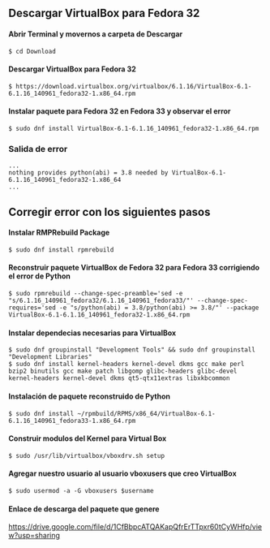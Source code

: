 ## Descargar VirtualBox para Fedora 32

#### Abrir Terminal y movernos a carpeta de Descargar

```
$ cd Download
```

#### Descargar VirtualBox para Fedora 32
```
$ https://download.virtualbox.org/virtualbox/6.1.16/VirtualBox-6.1-6.1.16_140961_fedora32-1.x86_64.rpm
```

#### Instalar paquete para Fedora 32 en Fedora 33 y observar el error
```
$ sudo dnf install VirtualBox-6.1-6.1.16_140961_fedora32-1.x86_64.rpm
```

### Salida de error
```
... 
nothing provides python(abi) = 3.8 needed by VirtualBox-6.1-6.1.16_140961_fedora32-1.x86_64
...
```

## Corregir error con los siguientes pasos

#### Instalar RMPRebuild Package
```
$ sudo dnf install rpmrebuild
```

#### Reconstruir paquete VirtualBox de Fedora 32 para Fedora 33 corrigiendo el error de Python
```
$ sudo rpmrebuild --change-spec-preamble='sed -e "s/6.1.16_140961_fedora32/6.1.16_140961_fedora33/"' --change-spec-requires='sed -e "s/python(abi) = 3.8/python(abi) >= 3.8/"' --package VirtualBox-6.1-6.1.16_140961_fedora32-1.x86_64.rpm
```

#### Instalar dependecias necesarias para VirtualBox
```
$ sudo dnf groupinstall "Development Tools" && sudo dnf groupinstall "Development Libraries"
$ sudo dnf install kernel-headers kernel-devel dkms gcc make perl bzip2 binutils gcc make patch libgomp glibc-headers glibc-devel kernel-headers kernel-devel dkms qt5-qtx11extras libxkbcommon
```

#### Instalación de paquete reconstruido de Python
```
$ sudo dnf install ~/rpmbuild/RPMS/x86_64/VirtualBox-6.1-6.1.16_140961_fedora33-1.x86_64.rpm
```

#### Construir modulos del Kernel para Virtual Box
```
$ sudo /usr/lib/virtualbox/vboxdrv.sh setup
```

#### Agregar nuestro usuario al usuario vboxusers que creo VirtualBox
```
$ sudo usermod -a -G vboxusers $username
```
#### Enlace de descarga del paquete que genere
https://drive.google.com/file/d/1CfBbpcATQAKapQfrErTTpxr60tCyWHfp/view?usp=sharing
